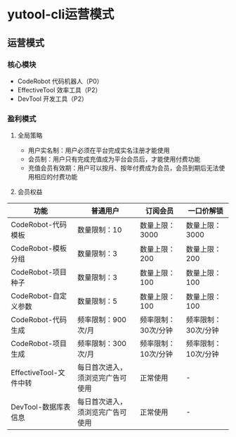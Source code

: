 # yutool-cli运营模式

## 运营模式

### 核心模块

- CodeRobot 代码机器人（P0）
- EffectiveTool 效率工具（P2）
- DevTool 开发工具（P2）

### 盈利模式

1. 全局策略

    - 用户实名制：用户必须在平台完成实名注册才能使用
    - 会员制：用户只有完成充值成为平台会员后，才能使用付费功能
    - 充值会员有效期：用户可以按月、按年付费成为会员，会员到期后无法使用相应的付费功能

2. 会员权益

|功能|普通用户|订阅会员|一口价解锁|
|---|---|---|---|
| CodeRobot-代码模板 | 数量限制：10 | 数量上限：3000 | 数量上限：3000 |
| CodeRobot-模板分组 | 数量限制：3 | 数量上限：200 | 数量上限：200 |
| CodeRobot-项目种子 | 数量限制：3 | 数量上限：100 | 数量上限：100 |
| CodeRobot-自定义参数 | 数量限制：5 | 数量上限：100 | 数量上限：100 |
| CodeRobot-代码生成 | 频率限制：900次/月 | 频率限制：30次/分钟 | 频率限制：30次/分钟 |
| CodeRobot-项目生成 | 频率限制：300次/月 | 频率限制：10次/分钟 | 频率限制：10次/分钟 |
| EffectiveTool-文件中转 | 每日首次进入，须浏览完广告可使用 | 正常使用 | - |
| DevTool-数据库表信息 | 每日首次进入，须浏览完广告可使用 | 正常使用 | - |
